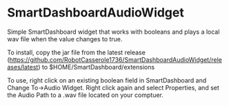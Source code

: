 # SmartDashboardAudioWidget
Simple SmartDashboard widget that works with booleans and plays a local wav file when the value changes to true.

To install, copy the jar file from the latest release (https://github.com/RobotCasserole1736/SmartDashboardAudioWidget/releases/latest) to $HOME/SmartDashboard/extensions

To use, right click on an existing boolean field in SmartDashboard and Change To->Audio Widget. Right click again and select Properties, and set the Audio Path to a .wav file located on your comptuer.